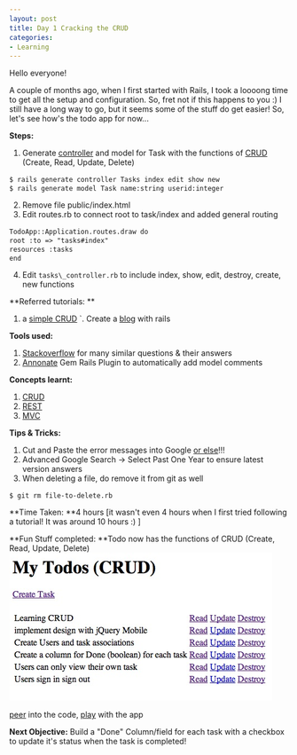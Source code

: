 ```yaml
---
layout: post
title: Day 1 Cracking the CRUD
categories:
- Learning
---
```


Hello everyone!

A couple of months ago, when I first started with Rails, I took a loooong time to get all the setup and configuration. So, fret not if this happens to you :) I still have a long way to go, but it seems some of the stuff do get easier! So, let's see how's the todo app for now...

**Steps:**

1. Generate [controller](http://guides.rubyonrails.org/action_controller_overview.html) and model for Task with the functions of [CRUD](http://en.wikipedia.org/wiki/Create,_read,_update_and_delete) (Create, Read, Update, Delete)

```
$ rails generate controller Tasks index edit show new
$ rails generate model Task name:string userid:integer
```

2. Remove file public/index.html
3. Edit routes.rb to connect root to task/index and added general routing

```
TodoApp::Application.routes.draw do
root :to => "tasks#index"
resources :tasks
end
```

4. Edit `tasks\_controller.rb` to include index, show, edit, destroy, create, new functions

**Referred tutorials: **

1. a [simple CRUD](http://www.stjhimy.com/posts/7-creating-a-100-ajax-crud-using-rails-3-and-unobtrusive-javascript)
`. Create a [blog](http://www.roberthuberdeau.com/articles/4-How-to-create-a-blog-in-Ruby-on-Rails-3) with rails

**Tools used:**

1. [Stackoverflow](http://stackoverflow.com/users/496797/sayanee) for many similar questions & their answers
2. [Annonate](https://github.com/ctran/annotate_models) Gem Rails Plugin to automatically add model comments

**Concepts learnt:**

1. [CRUD](http://en.wikipedia.org/wiki/Create,_read,_update_and_delete)
2. [REST](http://guides.rubyonrails.org/getting_started.html#rest)
3. [MVC](http://en.wikipedia.org/wiki/Model%E2%80%93view%E2%80%93controller)

**Tips & Tricks:**

1. Cut and Paste the error messages into Google [or else](http://tinyurl.com/dypahs)!!!
2. Advanced Google Search -> Select Past One Year to ensure latest version answers
3. When deleting a file, do remove it from git as well

```
$ git rm file-to-delete.rb
```

**Time Taken: **4 hours [it wasn't even 4 hours when I first tried following a tutorial! It was around 10 hours :) ]

**Fun Stuff completed: **Todo now has the functions of CRUD (Create, Read, Update, Delete)
![](/img/day0.jpg "day0")

[peer](https://github.com/sayanee/My-Todo/tree/915ba0735c817040ed605831b202158025be69b5) into the code, [play](http://my-todo.heroku.com/) with the app

**Next Objective:** Build a "Done" Column/field for each task with a checkbox to update it's status when the task is completed!
